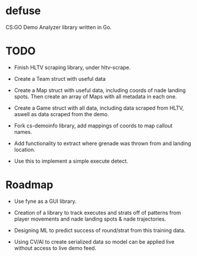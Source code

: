 # defuse

CS:GO Demo Analyzer library written in Go.




# TODO

- Finish HLTV scraping library, under hltv-scrape.

- Create a Team struct with useful data

- Create a Map struct with useful data, including coords of nade landing spots. Then create an array of Maps with all metadata in each one.

- Create a Game struct with all data, including data scraped from HLTV, aswell as data scraped from the demo.

- Fork cs-demoinfo library, add mappings of coords to map callout names.

- Add functionality to extract where grenade was thrown from and landing location.

- Use this to implement a simple execute detect.




# Roadmap

- Use fyne as a GUI library.


- Creation of a library to track executes and strats off of patterns from player movements and nade landing spots & nade trajectories.

- Designing ML to predict success of round/strat from this training data.

- Using CV/AI to create serialized data so model can be applied live without access to live demo feed.

